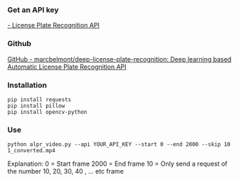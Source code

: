 ### Get an API key
[- License Plate Recognition API](https://platerecognizer.com/dashboard/)

### Github
[GitHub - marcbelmont/deep-license-plate-recognition: Deep learning based Automatic License Plate Recognition API](https://github.com/marcbelmont/deep-license-plate-recognition)

### Installation
```
pip install requests
pip install pillow
pip install opencv-python
```

### Use
```
python alpr_video.py --api YOUR_API_KEY --start 0 --end 2000 --skip 10 1_converted.mp4
```

Explanation:
0 = Start frame
2000 = End frame
10 = Only send a request of the number 10, 20, 30, 40 , ... etc frame